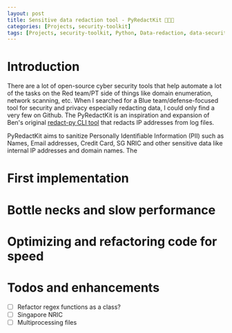 ```yaml
---
layout: post
title: Sensitive data redaction tool - PyRedactKit 🧰🔐📝
categories: [Projects, security-toolkit]
tags: [Projects, security-toolkit, Python, Data-redaction, data-security, log-redaction]
---
```


# Introduction

There are a lot of open-source cyber security tools that help automate a lot of the tasks on the Red team/PT side of things like domain enumeration, network scanning, etc. When I searched for a Blue team/defense-focused tool for security and privacy especially redacting data, I could only find a very few on Github. The PyRedactKit is an inspiration and expansion of Ben's original [redact-py CLI tool](https://github.com/ben-labs/redact-py) that redacts IP addresses from log files.

PyRedactKit aims to sanitize Personally Identifiable Information (PII) such as Names, Email addresses, Credit Card, SG NRIC and other sensitive data like internal IP addresses and domain names. The

# First implementation

# Bottle necks and slow performance

# Optimizing and refactoring code for speed

# Todos and enhancements

- [ ] Refactor regex functions as a class?
- [ ] Singapore NRIC
- [ ] Multiprocessing files
